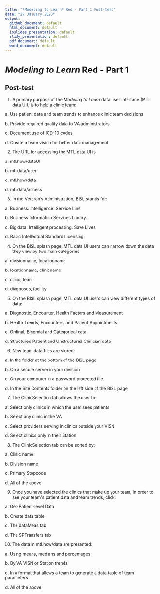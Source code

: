 ```yaml
---
title: "*Modeling to Learn* Red - Part 1 Post-test"
date: "27 January 2020"
output: 
  github_document: default
  html_document: default
  ioslides_presentation: default
  slidy_presentation: default
  pdf_document: default
  word_document: default
---
```



# *Modeling to Learn* Red - Part 1
<!-- MTL Logo, HTML img tag -->

## Post-test	
 

1.	A primary purpose of the *Modeling to Learn* data user interface (MTL data UI), is to help a clinic team:

   a.	Use patient data and team trends to enhance clinic team decisions

   b.	Provide required quality data to VA administrators

   c.	Document use of ICD-10 codes

   d.	Create a team vision for better data management

2.	The URL for accessing the MTL data UI is:

   a.	mtl.how/dataUI

   b.	mtl.data/user

   c.	mtl.how/data

   d.	mtl.data/access

3.	In the Veteran’s Administration, BISL stands for: 

   a.	Business. Intelligence. Service Line. 

   b.	Business Information Services Library.

   c.	Big data. Intelligent processing. Save Lives.

   d.	Basic Intellectual Standard Licensing. 

4.	On the BISL splash page, MTL data UI users can narrow down the data they view by two main categories:

   a.	divisionname, locationname

   b.	locationname, clinicname

   c.	clinic, team

   d.	diagnoses, facility

5.	On the BISL splash page, MTL data UI users can view different types of data:

   a.	Diagnostic, Encounter, Health Factors and Measurement

   b.	Health Trends, Encounters, and Patient Appointments

   c.	Ordinal, Binomial and Categorical data 

   d.	Structured Patient and Unstructured Clinician data

6.	New team data files are stored:

   a.	In the folder at the bottom of the BISL page

   b.	On a secure server in your division

   c.	On your computer in a password protected file

   d.	In the Site Contents folder on the left side of the BISL page

7.	The ClinicSelection tab allows the user to:

   a.	Select only clinics in which the user sees patients

   b.	Select any clinic in the VA

   c.	Select providers serving in clinics outside your VISN

   d.	Select clinics only in their Station 

8.	The ClinicSelection tab can be sorted by:

   a.	Clinic name

   b.	Division name

   c.	Primary Stopcode

   d.	All of the above

9.	Once you have selected the clinics that make up your team, in order to see your team's patient data and team trends, click:

   a.	Get-Patient-level Data

   b.	Create data table

   c.	The dataMeas tab

   d.	The SPTransfers tab

10.	The data in mtl.how/data are presented:

   a.	Using means, medians and percentages

   b.	By VA VISN or Station trends

   c.	In a format that allows a team to generate a data table of team parameters

   d.	All of the above
